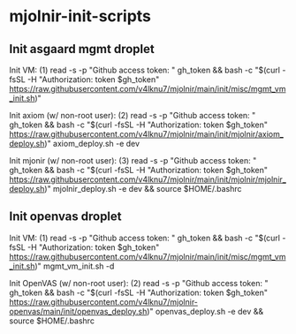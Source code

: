 # mjolnir-init-scripts

## Init asgaard mgmt droplet

Init VM: (1) read -s -p "Github access token: " gh_token && bash -c "$(curl -fsSL -H "Authorization: token $gh_token" https://raw.githubusercontent.com/v4lknu7/mjolnir/main/init/misc/mgmt_vm_init.sh)"

Init axiom (w/ non-root user): (2) read -s -p "Github access token: " gh_token && bash -c "$(curl -fsSL -H "Authorization: token $gh_token" https://raw.githubusercontent.com/v4lknu7/mjolnir/main/init/mjolnir/axiom_deploy.sh)" axiom_deploy.sh -e dev

Init mjonir (w/ non-root user): (3) read -s -p "Github access token: " gh_token && bash -c "$(curl -fsSL -H "Authorization: token $gh_token" https://raw.githubusercontent.com/v4lknu7/mjolnir/main/init/mjolnir/mjolnir_deploy.sh)" mjolnir_deploy.sh -e dev && source $HOME/.bashrc

## Init openvas droplet

Init VM: (1) read -s -p "Github access token: " gh_token && bash -c "$(curl -fsSL -H "Authorization: token $gh_token" https://raw.githubusercontent.com/v4lknu7/mjolnir/main/init/misc/mgmt_vm_init.sh)" mgmt_vm_init.sh -d

Init OpenVAS (w/ non-root user): (2) read -s -p "Github access token: " gh_token && bash -c "$(curl -fsSL -H "Authorization: token $gh_token" https://raw.githubusercontent.com/v4lknu7/mjolnir-openvas/main/init/openvas_deploy.sh)" openvas_deploy.sh -e dev && source $HOME/.bashrc
